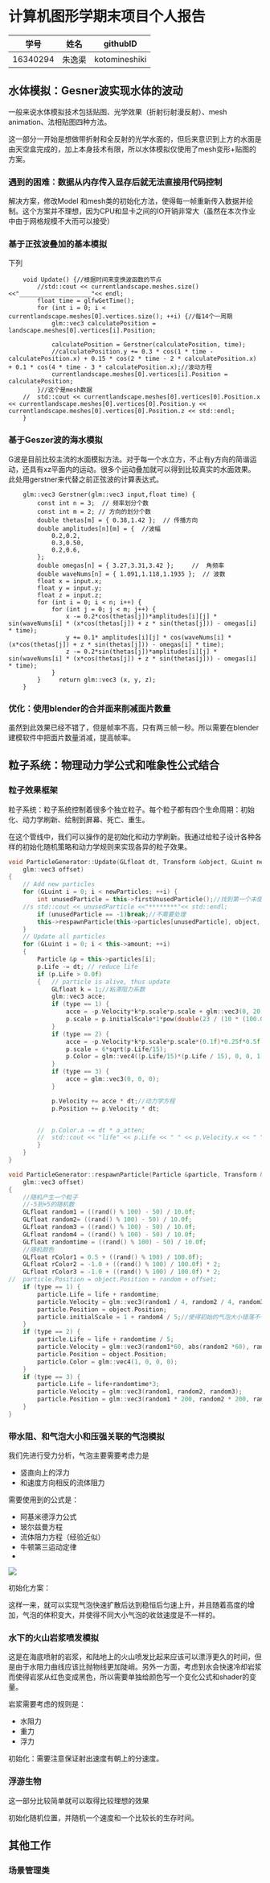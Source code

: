 # 计算机图形学期末项目个人报告

| 学号     | 姓名 | githubID                   |
| -------- | ---- | ---------------------- |
| 16340294 | 朱逸渠 | kotomineshiki |

## 水体模拟：Gesner波实现水体的波动

一般来说水体模拟技术包括贴图、光学效果（折射衍射漫反射）、mesh animation、法相贴图四种方法。

这一部分一开始是想做带折射和全反射的光学水面的，但后来意识到上方的水面是由天空盒完成的，加上本身技术有限，所以水体模拟仅使用了mesh变形+贴图的方案。

### 遇到的困难：数据从内存传入显存后就无法直接用代码控制

解决方案，修改Model 和mesh类的初始化方法，使得每一帧重新传入数据并绘制。这个方案并不理想，因为CPU和显卡之间的IO开销非常大（虽然在本次作业中由于网格规模不大而可以接受）

### 基于正弦波叠加的基本模拟

下列
```
	void Update() {//根据时间来变换波函数的节点
		//std::cout << currentlandscape.meshes.size() <<"____________________"<< endl;
		float time = glfwGetTime();
		for (int i = 0; i < currentlandscape.meshes[0].vertices.size(); ++i) {//每14个一周期
			glm::vec3 calculatePosition = landscape.meshes[0].vertices[i].Position;

			calculatePosition = Gerstner(calculatePosition, time);
			//calculatePosition.y += 0.3 * cos(1 * time - calculatePosition.x) + 0.15 * cos(2 * time - 2 * calculatePosition.x) + 0.1 * cos(4 * time - 3 * calculatePosition.x);//波动方程
			currentlandscape.meshes[0].vertices[i].Position = calculatePosition;
		}//这个是mesh数据
	//	std::cout << currentlandscape.meshes[0].vertices[0].Position.x << currentlandscape.meshes[0].vertices[0].Position.y << currentlandscape.meshes[0].vertices[0].Position.z << std::endl;
	}
```

### 基于Geszer波的海水模拟
G波是目前比较主流的水面模拟方法。对于每一个水立方，不止有y方向的简谐运动，还具有xz平面内的运动。很多个运动叠加就可以得到比较真实的水面效果。此处用gerstner来代替之前正弦波的计算表达式。
```
	glm::vec3 Gerstner(glm::vec3 input,float time) {
		const int n = 3;  // 频率划分个数
		const int m = 2; // 方向的划分个数
		double thetas[m] = { 0.38,1.42 };  // 传播方向
		double amplitudes[n][m] = {  //波幅
			0.2,0.2,
			0.3,0.50,
			0.2,0.6,
		};
		double omegas[n] = { 3.27,3.31,3.42 };     //  角频率
		double waveNums[n] = { 1.091,1.118,1.1935 };  // 波数
		float x = input.x;
		float y = input.y;
		float z = input.z;
		for (int i = 0; i < n; i++) {
			for (int j = 0; j < m; j++) {
				x -= 0.2*cos(thetas[j])*amplitudes[i][j] * sin(waveNums[i] * (x*cos(thetas[j]) + z * sin(thetas[j])) - omegas[i] * time);
				y += 0.1* amplitudes[i][j] * cos(waveNums[i] * (x*cos(thetas[j]) + z * sin(thetas[j])) - omegas[i] * time);
				z -= 0.2*sin(thetas[j])*amplitudes[i][j] * sin(waveNums[i] * (x*cos(thetas[j]) + z * sin(thetas[j])) - omegas[i] * time);
			}
		}     return glm::vec3 (x, y, z);
	}

```


### 优化：使用blender的合并面来削减面片数量

虽然到此效果已经不错了，但是帧率不高，只有两三帧一秒。所以需要在blender建模软件中把面片数量消减，提高帧率。

## 粒子系统：物理动力学公式和唯象性公式结合

### 粒子效果框架
粒子系统：粒子系统控制着很多个独立粒子。每个粒子都有四个生命周期：初始化、动力学刷新、绘制到屏幕、死亡、重生。

在这个管线中，我们可以操作的是初始化和动力学刷新。我通过给粒子设计各种各样的初始化随机策略和动力学规则来实现各异的粒子效果。

``` c++
void ParticleGenerator::Update(GLfloat dt, Transform &object, GLuint newParticles,
	glm::vec3 offset)
{
	// Add new particles 
	for (GLuint i = 0; i < newParticles; ++i) {
		int unusedParticle = this->firstUnusedParticle();//找到第一个未使用的粒子位置
	//s	std::cout << unusedParticle <<"********"<< std::endl;
		if (unusedParticle == -1)break;//不需要处理
		this->respawnParticle(this->particles[unusedParticle], object, offset);
	}
	// Update all particles
	for (GLuint i = 0; i < this->amount; ++i)
	{
		Particle &p = this->particles[i];
		p.Life -= dt; // reduce life
		if (p.Life > 0.0f)
		{	// particle is alive, thus update
			GLfloat k = 1;//粘滞阻力系数
			glm::vec3 acce;
			if (type == 1) {
				acce = -p.Velocity*k*p.scale*p.scale + glm::vec3(0, 20, 0)*p.scale*p.scale*p.scale;//加速度=粘滞阻力+浮力
				p.scale = p.initialScale*1*pow(double(23 / (10 * (100.0 + p.Position.y*3))), 0.3333);//压强影响体积的方程，也就是说，气泡越靠近水面就越大
			}
			if (type == 2) {
				acce = -p.Velocity*k*p.scale*p.scale*(0.1f)*0.25f*0.5f + glm::vec3(0, -25, 0);
				p.scale = 6*sqrt(p.Life/15);
				p.Color = glm::vec4((p.Life/15)*(p.Life / 15), 0, 0, 1);
			}
			if (type == 3) {
				acce = glm::vec3(0, 0, 0);
			}

			p.Velocity += acce * dt;//动力学方程
			p.Position += p.Velocity * dt;


		//	p.Color.a -= dt * a_atten;
		//	std::cout << "life" << p.Life << " " << p.Velocity.x << " " << p.Velocity.y << " " << p.Velocity.z << std::endl;
		}
	}
}
```



``` c++
void ParticleGenerator::respawnParticle(Particle &particle, Transform &object,
	glm::vec3 offset)
{
	//随机产生一个粒子
	//-5到+5的随机数
	GLfloat random1 = ((rand() % 100) - 50) / 10.0f;
	GLfloat random2= ((rand() % 100) - 50) / 10.0f;
	GLfloat random3 = ((rand() % 100) - 50) / 10.0f;
	GLfloat random4 = ((rand() % 100) - 50) / 10.0f;
	GLfloat randomtime = ((rand() % 100) - 50) / 10.0f;
	//随机颜色
	GLfloat rColor1 = 0.5 + ((rand() % 100) / 100.0f);
	GLfloat rColor2 = -1.0 + ((rand() % 100) / 100.0f) * 2;
	GLfloat rColor3 = -1.0 + ((rand() % 100) / 100.0f) * 2;
//	particle.Position = object.Position + random + offset;
	if (type == 1) {
		particle.Life = life + randomtime;
		particle.Velocity = glm::vec3(random1 / 4, random2 / 4, random3 / 4);
		particle.Position = object.Position;
		particle.initialScale = 1 + random4 / 5;//使得初始的气泡大小错落不一
	}
	if (type == 2) {
		particle.Life = life + randomtime / 5;
		particle.Velocity = glm::vec3(random1*60, abs(random2 *60), random3 *60 )+object.Velocity;
		particle.Position = object.Position;
		particle.Color = glm::vec4(1, 0, 0, 0);
	}
	if (type == 3) {
		particle.Life = life+randomtime*3;
		particle.Velocity = glm::vec3(random1, random2, random3);
		particle.Position = glm::vec3(random1 * 200, random2 * 200, random3 * 200);
	}
}
```

### 带水阻、和气泡大小和压强关联的气泡模拟

我们先进行受力分析，气泡主要需要考虑力是

- 竖直向上的浮力
- 和速度方向相反的流体阻力

需要使用到的公式是：

- 阿基米德浮力公式
- 玻尔兹曼方程
- 流体阻力方程（经验近似）
- 牛顿第三运动定律
- 
![](formula.jpg)


初始化方案：

这样一来，就可以实现气泡快速扩散后达到稳恒后匀速上升，并且随着高度的增加，气泡的体积变大，并使得不同大小气泡的收敛速度是不一样的。

### 水下的火山岩浆喷发模拟

这是在海底喷射的岩浆，和陆地上的火山喷发比起来应该可以漂浮更久的时间，但是由于水阻力曲线应该比抛物线更加陡峭。另外一方面，考虑到水会快速冷却岩浆而使得岩浆从红色变成黑色，所以需要单独给颜色写一个变化公式和shader的变量。

岩浆需要考虑的规则是：
- 水阻力
- 重力
- 浮力

初始化：需要注意保证射出速度有朝上的分速度。

### 浮游生物

这一部分比较简单就可以取得比较理想的效果

初始化随机位置，并随机一个速度和一个比较长的生存时间。

## 其他工作

### 场景管理类